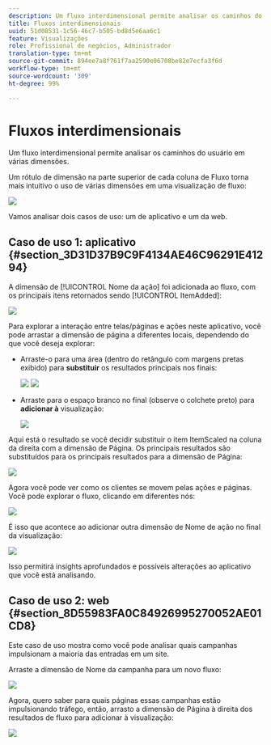```yaml
---
description: Um fluxo interdimensional permite analisar os caminhos do usuário em várias dimensões.
title: Fluxos interdimensionais
uuid: 51d08531-1c56-46c7-b505-bd8d5e6aa6c1
feature: Visualizações
role: Profissional de negócios, Administrador
translation-type: tm+mt
source-git-commit: 894ee7a8f761f7aa2590e06708be82e7ecfa3f6d
workflow-type: tm+mt
source-wordcount: '309'
ht-degree: 99%

---
```



# Fluxos interdimensionais

Um fluxo interdimensional permite analisar os caminhos do usuário em várias dimensões.

Um rótulo de dimensão na parte superior de cada coluna de Fluxo torna mais intuitivo o uso de várias dimensões em uma visualização de fluxo:

![](assets/flow.png)

Vamos analisar dois casos de uso: um de aplicativo e um da web.

## Caso de uso 1: aplicativo {#section_3D31D37B9C9F4134AE46C96291E41294}

A dimensão de [!UICONTROL Nome da ação] foi adicionada ao fluxo, com os principais itens retornados sendo [!UICONTROL ItemAdded]:

![](assets/multi-dimensional-flow.png)

Para explorar a interação entre telas/páginas e ações neste aplicativo, você pode arrastar a dimensão de página a diferentes locais, dependendo do que você deseja explorar:

* Arraste-o para uma área (dentro do retângulo com margens pretas exibido) para **substituir** os resultados principais nos finais:

   ![](assets/multi-dimensional-flow2.png) ![](assets/multi-dimensional-flow3.png)

* Arraste para o espaço branco no final (observe o colchete preto) para **adicionar à** visualização:

   ![](assets/multi-dimensional-flow4.png)

Aqui está o resultado se você decidir substituir o item ItemScaled na coluna da direita com a dimensão de Página. Os principais resultados são substituídos para os principais resultados para a dimensão de Página:

![](assets/multi-dimensional-flow5.png)

Agora você pode ver como os clientes se movem pelas ações e páginas. Você pode explorar o fluxo, clicando em diferentes nós:

![](assets/multi-dimensional-flow6.png)

É isso que acontece ao adicionar outra dimensão de Nome de ação no final da visualização:

![](assets/multi-dimensional-flow7.png)

Isso permitirá insights aprofundados e possíveis alterações ao aplicativo que você está analisando.

## Caso de uso 2: web {#section_8D55983FA0C84926995270052AE01CD8}

Este caso de uso mostra como você pode analisar quais campanhas impulsionam a maioria das entradas em um site.

Arraste a dimensão de Nome da campanha para um novo fluxo:

![](assets/multi-dimensional-flow8.png)

Agora, quero saber para quais páginas essas campanhas estão impulsionando tráfego, então, arrasto a dimensão de Página à direita dos resultados de fluxo para adicionar à visualização:

![](assets/multi-dimensional-flow9.png)
